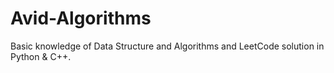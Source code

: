 # Avid-Algorithms
Basic knowledge of Data Structure and Algorithms and LeetCode solution in Python &amp; C++.
